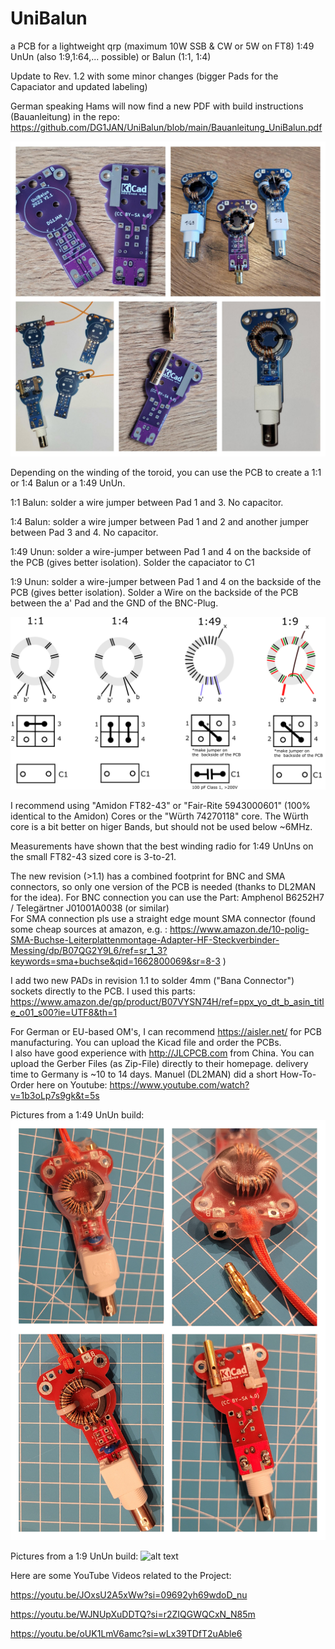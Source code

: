 # UniBalun
a PCB for a lightweight qrp (maximum 10W SSB & CW or 5W on FT8) 1:49 UnUn (also 1:9,1:64,... possible) or Balun (1:1, 1:4)

Update to Rev. 1.2 with some minor changes (bigger Pads for the Capaciator and updated labeling)

German speaking Hams will now find a new PDF with build instructions (Bauanleitung) in the repo: https://github.com/DG1JAN/UniBalun/blob/main/Bauanleitung_UniBalun.pdf

![alt text](https://github.com/DG1JAN/UniBalun/blob/main/rev1_1.jpg)


Depending on the winding of the toroid, you can use the PCB to create a 1:1 or 1:4 Balun or a 1:49 UnUn.

1:1 Balun: solder a wire jumper between Pad 1 and 3. No capacitor.

1:4 Balun: solder a wire jumper between Pad 1 and 2 and another jumper between Pad 3 and 4. No capacitor.

1:49 Unun: solder a wire-jumper between Pad 1 and 4 on the backside of the PCB (gives better isolation). Solder the capaciator to C1

1:9 Unun: solder a wire-jumper between Pad 1 and 4 on the backside of the PCB (gives better isolation). Solder a Wire on the backside of the PCB between the a' Pad and the GND of the BNC-Plug.

![alt text](https://github.com/DG1JAN/UniBalun/blob/main/variants.png)

I recommend using "Amidon FT82-43" or "Fair-Rite 5943000601" (100% identical to the Amidon) Cores or the "Würth 74270118" core. The Würth core is a bit better on higer Bands, but should not be used below ~6MHz.

Measurements have shown that the best winding radio for 1:49 UnUns on the small FT82-43 sized core is 3-to-21. 

The new revision (>1.1) has a combined footprint for BNC and SMA connectors, so only one version of the PCB is needed (thanks to DL2MAN for the idea).
For BNC connection you can use the Part: Amphenol B6252H7 / Telegärtner J01001A0038 (or similar) <br>
For SMA connection pls use a straight edge mount SMA connector (found some cheap sources at amazon, e.g. : https://www.amazon.de/10-polig-SMA-Buchse-Leiterplattenmontage-Adapter-HF-Steckverbinder-Messing/dp/B07QG2Y9L6/ref=sr_1_3?keywords=sma+buchse&qid=1662800069&sr=8-3 )

I add two new PADs in revision 1.1 to solder 4mm ("Bana Connector") sockets directly to the PCB. I used this parts: https://www.amazon.de/gp/product/B07VYSN74H/ref=ppx_yo_dt_b_asin_title_o01_s00?ie=UTF8&th=1 

For German or EU-based OM's, I can recommend https://aisler.net/ for PCB manufacturing. You can upload the Kicad file and order the PCBs.<br>
I also have good experience with http://JLCPCB.com from China. You can upload the Gerber Files (as Zip-File) directly to their homepage. delivery time to Germany is ~10 to 14 days.
Manuel (DL2MAN) did a short How-To-Order here on Youtube: https://www.youtube.com/watch?v=1b3oLp7s9gk&t=5s


Pictures from a  1:49 UnUn build:
![alt text](https://github.com/DG1JAN/UniBalun/blob/main/UniBalun_1_1_UnUn_example.jpg)

Pictures from a  1:9 UnUn build:
![alt text](https://github.com/DG1JAN/UniBalun/blob/main/UniBalun_1to9_example.jpg)


Here are some YouTube Videos related to the Project:

https://youtu.be/JOxsU2A5xWw?si=09692yh69wdoD_nu

https://youtu.be/WJNUpXuDDTQ?si=r2ZIQGWQCxN_N85m

https://youtu.be/oUK1LmV6amc?si=wLx39TDfT2uAble6
